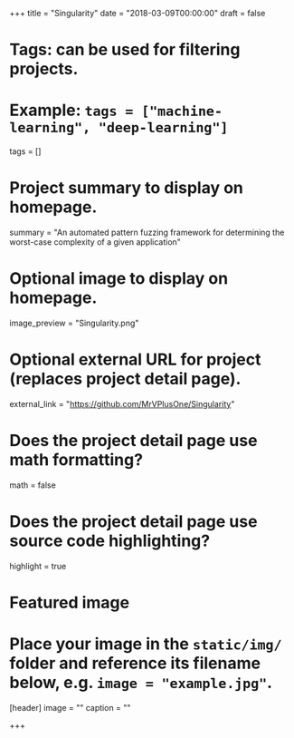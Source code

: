 +++
title = "Singularity"
date = "2018-03-09T00:00:00"
draft = false

# Tags: can be used for filtering projects.
# Example: `tags = ["machine-learning", "deep-learning"]`
tags = []

# Project summary to display on homepage.
summary = "An automated pattern fuzzing framework for determining the worst-case complexity of a given application"

# Optional image to display on homepage.
image_preview = "Singularity.png"

# Optional external URL for project (replaces project detail page).
external_link = "https://github.com/MrVPlusOne/Singularity"

# Does the project detail page use math formatting?
math = false

# Does the project detail page use source code highlighting?
highlight = true

# Featured image
# Place your image in the `static/img/` folder and reference its filename below, e.g. `image = "example.jpg"`.
[header]
image = ""
caption = ""

+++

